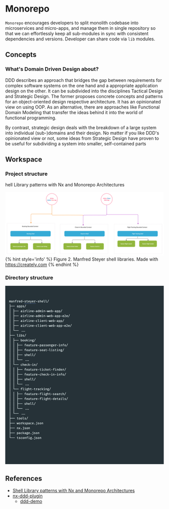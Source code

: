 # Monorepo

`Monorepo` encourages developers to split monolith codebase into microservices and micro-apps,
and manage them in single repository so that we can effortlessly keep all sub-modules in sync with consistent dependencies and versions.
Developer can share code via `lib` modules.

## Concepts

### What's Domain Driven Design about?

DDD describes an approach that bridges the gap between requirements for complex software systems on the one hand and a appropriate application design on the other. It can be subdivided into the disciplines Tactical Design and Strategic Design. The former proposes concrete concepts and patterns for an object-oriented design respective architecture. It has an opinionated view on using OOP. As an alternative, there are approaches like Functional Domain Modeling that transfer the ideas behind it into the world of functional programming.

By contrast, strategic design deals with the breakdown of a large system into individual (sub-)domains and their design. No matter if you like DDD's opinionated view or not, some ideas from Strategic Design have proven to be useful for subdividing a system into smaller, self-contained parts

## Workspace

### Project structure

hell Library patterns with Nx and Monorepo Architectures

![shell-lib](../images/shell-lib.png)
{% hint style='info' %}
Figure 2. Manfred Steyer shell libraries. Made with https://creately.com
{% endhint %}

### Directory structure

![project structure](../images/structure.png)

## References

  - [Shell Library patterns with Nx and Monorepo Architectures](https://indepth.dev/the-shell-library-patterns-with-nx-and-monorepo-architectures/)
  - [nx-ddd-plugin](https://github.com/angular-architects/nx-ddd-plugin/tree/master/libs/ddd)
    - [ddd-demo](https://github.com/angular-architects/ddd-demo)
